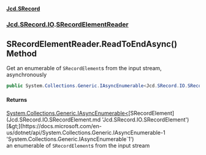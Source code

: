 #### [Jcd.SRecord](index.md 'index')
### [Jcd.SRecord.IO](Jcd.SRecord.IO.md 'Jcd.SRecord.IO').[SRecordElementReader](Jcd.SRecord.IO.SRecordElementReader.md 'Jcd.SRecord.IO.SRecordElementReader')

## SRecordElementReader.ReadToEndAsync() Method

Get an enumerable of `SRecordElement`s from the input stream, asynchronously

```csharp
public System.Collections.Generic.IAsyncEnumerable<Jcd.SRecord.IO.SRecordElement> ReadToEndAsync();
```

#### Returns
[System.Collections.Generic.IAsyncEnumerable&lt;](https://docs.microsoft.com/en-us/dotnet/api/System.Collections.Generic.IAsyncEnumerable-1 'System.Collections.Generic.IAsyncEnumerable`1')[SRecordElement](Jcd.SRecord.IO.SRecordElement.md 'Jcd.SRecord.IO.SRecordElement')[&gt;](https://docs.microsoft.com/en-us/dotnet/api/System.Collections.Generic.IAsyncEnumerable-1 'System.Collections.Generic.IAsyncEnumerable`1')  
an enumerable of `SRecordElement`s from the input stream